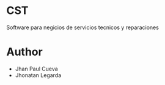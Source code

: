 # CST
Software para negicios de servicios tecnicos y reparaciones

# Author
- Jhan Paul Cueva
- Jhonatan Legarda

